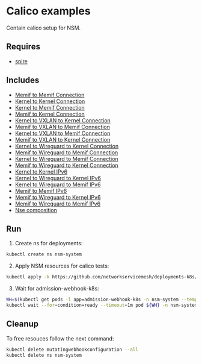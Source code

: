 # Calico examples

Contain calico setup for NSM.

## Requires

- [spire](../spire)

## Includes

- [Memif to Memif Connection](../use-cases/Memif2Memif)
- [Kernel to Kernel Connection](../use-cases/Kernel2Kernel)
- [Kernel to Memif Connection](../use-cases/Kernel2Memif)
- [Memif to Kernel Connection](../use-cases/Memif2Kernel)
- [Kernel to VXLAN to Kernel Connection](../use-cases/Kernel2Vxlan2Kernel)
- [Memif to VXLAN to Memif Connection](../use-cases/Memif2Vxlan2Memif)
- [Kernel to VXLAN to Memif Connection](../use-cases/Kernel2Vxlan2Memif)
- [Memif to VXLAN to Kernel Connection](../use-cases/Memif2Vxlan2Kernel)
- [Kernel to Wireguard to Kernel Connection](../use-cases/Kernel2Wireguard2Kernel)
- [Memif to Wireguard to Memif Connection](../use-cases/Memif2Wireguard2Memif)
- [Kernel to Wireguard to Memif Connection](../use-cases/Kernel2Wireguard2Memif)
- [Memif to Wireguard to Kernel Connection](../use-cases/Memif2Wireguard2Kernel)
- [Kernel to Kernel IPv6](../features/ipv6/Kernel2Kernel_ipv6)
- [Kernel to Wireguard to Kernel IPv6](../features/ipv6/Kernel2Wireguard2Kernel_ipv6)
- [Kernel to Wireguard to Memif IPv6](../features/ipv6/Kernel2Wireguard2Memif_ipv6)
- [Memif to Memif IPv6](../features/ipv6/Memif2Memif_ipv6)
- [Memif to Wireguard to Kernel IPv6](../features/ipv6/Memif2Wireguard2Kernel_ipv6)
- [Memif to Wireguard to Memif IPv6](../features/ipv6/Memif2Wireguard2Memif_ipv6)
- [Nse composition](../features/nse-composition)

## Run

1. Create ns for deployments:
```bash
kubectl create ns nsm-system
```

2. Apply NSM resources for calico tests:

```bash
kubectl apply -k https://github.com/networkservicemesh/deployments-k8s/examples/calico/?ref=a2b950ad137e9aad5847b11ce89521accaa41218
```

3. Wait for admission-webhook-k8s:

```bash
WH=$(kubectl get pods -l app=admission-webhook-k8s -n nsm-system --template '{{range .items}}{{.metadata.name}}{{"\n"}}{{end}}')
kubectl wait --for=condition=ready --timeout=1m pod ${WH} -n nsm-system
```

## Cleanup

To free resouces follow the next command:

```bash
kubectl delete mutatingwebhookconfiguration --all
kubectl delete ns nsm-system
```
